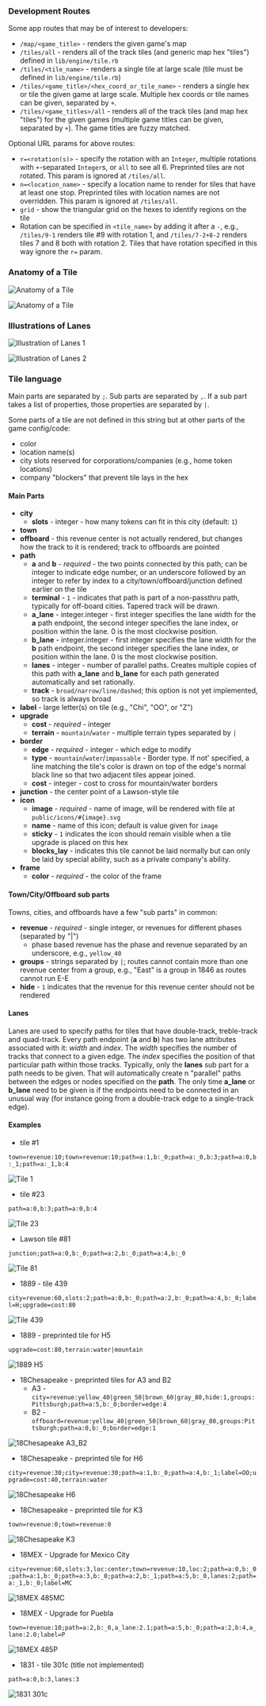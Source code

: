 ### Development Routes

Some app routes that may be of interest to developers:

* `/map/<game_title>` - renders the given game's map
* `/tiles/all` - renders all of the track tiles (and generic map hex "tiles")
  defined in `lib/engine/tile.rb`
* `/tiles/<tile_name>` - renders a single tile at large scale (tile must be
  defined in `lib/engine/tile.rb`)
* `/tiles/<game_title>/<hex_coord_or_tile_name>` - renders a single hex or tile
  the given game at large scale. Multiple hex coords or tile names can be given,
  separated by `+`.
* `/tiles/<game_titles>/all` - renders all of the track tiles (and map hex
  "tiles") for the given games (multiple game titles can be given, separated by
  `+`). The game titles are fuzzy matched.

Optional URL params for above routes:

* `r=<rotation(s)>` - specify the rotation with an `Integer`, multiple rotations
    with `+`-separated `Integer`s, or `all` to see all 6. Preprinted tiles are
    not rotated. This param is ignored at `/tiles/all`.
* `n=<location_name>` - specify a location name to render for tiles that have at
    least one stop. Preprinted tiles with location names are not
    overridden. This param is ignored at `/tiles/all`.
* `grid` - show the triangular grid on the hexes to identify regions on the tile
* Rotation can be specified in `<tile_name>` by adding it after a `-`, e.g.,
  `/tiles/9-1` renders tile #9 with rotation 1, and `/tiles/7-2+8-2` renders
  tiles 7 and 8 both with rotation 2. Tiles that have rotation specified in this
  way ignore the `r=` param.

### Anatomy of a Tile

![Anatomy of a Tile](/public/images/tile_anatomy_flat.png?raw=true "Anatomy of a Flat Tile")


![Anatomy of a Tile](/public/images/tile_anatomy_pointy.png?raw=true "Anatomy of a Pointy Tile")

### Illustrations of Lanes

![Illustration of Lanes 1](/public/images/lane_widths.png?raw=true "Examples of lane widths")

![Illustration of Lanes 2](/public/images/lanes_small.png?raw=true "Examples of lane connections")

### Tile language

Main parts are separated by `;`. Sub parts are separated by `,`. If a sub part
takes a list of properties, those properties are separated by `|`.

Some parts of a tile are not defined in this string but at other parts of the
game config/code:

* color
* location name(s)
* city slots reserved for corporations/companies (e.g., home token locations)
* company "blockers" that prevent tile lays in the hex

#### Main Parts

- **city**
    - **slots** - integer - how many tokens can fit in this city (default: `1`)
- **town**
- **offboard** - this revenue center is not actually rendered, but changes how
  the track to it is rendered; track to offboards are pointed
- **path**
    - **a** and **b** - *required* - the two points connected by this path; can
      be integer to indicate edge number, or an underscore followed by an
      integer to refer by index to a city/town/offboard/junction defined earlier
      on the tile
    - **terminal** - `1` - indicates that path is part of a non-passthru path, typically for off-board cities. Tapered track will be drawn.
    - **a\_lane** - integer.integer - first integer specifies the lane width for the **a** path endpoint, the second integer specifies the lane index, or position within the lane. 0 is the most clockwise position.
    - **b\_lane** - integer.integer - first integer specifies the lane width for the **b** path endpoint, the second integer specifies the lane index, or position within the lane. 0 is the most clockwise position.
    - **lanes** - integer - number of parallel paths. Creates multiple copies of this path with **a\_lane** and **b\_lane** for each path generated automatically and set rationally.
    - **track** - `broad/narrow/line/dashed`; this option is not yet implemented, so track is always broad
- **label** - large letter(s) on tile (e.g., "Chi", "OO", or "Z")
- **upgrade**
    - **cost** - *required* - integer
    - **terrain** - `mountain`/`water` - multiple terrain types separated by `|`
- **border**
    - **edge** - *required* - integer - which edge to modify
    - **type** - `mountain`/`water`/`impassable` - Border type. If not'
      specified, a line matching the tile's color is drawn on top of the edge's
      normal black line so that two adjacent tiles appear joined.
    - **cost** - integer - cost to cross for mountain/water borders
- **junction** - the center point of a Lawson-style tile
- **icon**
    - **image** - *required* - name of image, will be rendered with file at
      `public/icons/#{image}.svg`
    - **name** - name of this icon; default is value given for `image`
    - **sticky** - `1` indicates the icon should remain visible when a tile
      upgrade is placed on this hex
    - **blocks_lay** - indicates this tile cannot be laid normally
      but can only be laid by special ability, such as a private company's ability.
- **frame**
    - **color** - *required* - the color of the frame

#### Town/City/Offboard sub parts

Towns, cities, and offboards have a few "sub parts" in common:

- **revenue** - *required* - single integer, or revenues for different phases
  (separated by "|")
    - phase based revenue has the phase and revenue separated by an underscore,
      e.g., `yellow_40`
- **groups** - strings separated by `|`; routes cannot contain more than one
  revenue center from a group, e.g., "East" is a group in 1846 as routes cannot run E-E
- **hide** - `1` indicates that the revenue for this revenue center should not be rendered

#### Lanes

Lanes are used to specify paths for tiles that have double-track, treble-track and quad-track. Every
path endpoint (**a** and **b**) has two lane attributes associated with it: *width* and *index*. The
*width* specifies the number of tracks that connect to a given edge. The *index* specifies the position
of that particular path within those tracks. Typically, only the **lanes** sub part for a path needs to
be given. That will automatically create n "parallel" paths between the edges or nodes specified on
the **path**. The only time **a\_lane** or **b\_lane** need to be given is if the endpoints need to be
connected in an unusual way (for instance going from a double-track edge to a single-track edge).

#### Examples

* tile #1

`town=revenue:10;town=revenue:10;path=a:1,b:_0;path=a:_0,b:3;path=a:0,b:_1;path=a:_1,b:4`

![Tile 1](/public/images/tile_1.png?raw=true "Tile 1")

* tile #23

`path=a:0,b:3;path=a:0,b:4`

![Tile 23](/public/images/tile_23.png?raw=true "Tile 23")

* Lawson tile #81

`junction;path=a:0,b:_0;path=a:2,b:_0;path=a:4,b:_0`

![Tile 81](/public/images/tile_81.png?raw=true "Tile 81")

* 1889 - tile 439

`city=revenue:60,slots:2;path=a:0,b:_0;path=a:2,b:_0;path=a:4,b:_0;label=H;upgrade=cost:80`

![Tile 439](/public/images/tile_1889_439.png?raw=true "Tile 439")

* 1889 - preprinted tile for H5

`upgrade=cost:80,terrain:water|mountain`

![1889 H5](/public/images/tile_1889_H5.png?raw=true "1889 H5")

* 18Chesapeake - preprinted tiles for A3 and B2
    * A3 - `city=revenue:yellow_40|green_50|brown_60|gray_80,hide:1,groups:Pittsburgh;path=a:5,b:_0;border=edge:4`
    * B2 - `offboard=revenue:yellow_40|green_50|brown_60|gray_80,groups:Pittsburgh;path=a:0,b:_0;border=edge:1`

![18Chesapeake A3_B2](/public/images/tile_18Chesapeake_A3_B2.png?raw=true "18Chesapeake A3_B2")

* 18Chesapeake - preprinted tile for H6

`city=revenue:30;city=revenue:30;path=a:1,b:_0;path=a:4,b:_1;label=OO;upgrade=cost:40,terrain:water`

![18Chesapeake H6](/public/images/tile_18Chesapeake_H6.png?raw=true "18Chesapeake H6")

* 18Chesapeake - preprinted tile for K3

`town=revenue:0;town=revenue:0`

![18Chesapeake K3](/public/images/tile_18Chesapeake_K3.png?raw=true "18Chesapeake K3")

* 18MEX - Upgrade for Mexico City

`city=revenue:60,slots:3,loc:center;town=revenue:10,loc:2;path=a:0,b:_0;path=a:1,b:_0;path=a:3,b:_0;path=a:2,b:_1;path=a:5,b:_0,lanes:2;path=a:_1,b:_0;label=MC`

![18MEX 485MC](/public/images/tile_18MEX_485MC.png?raw=true "18MEX 485MC")

* 18MEX - Upgrade for Puebla

`town=revenue:10;path=a:2,b:_0,a_lane:2.1;path=a:5,b:_0;path=a:2,b:4,a_lane:2.0;label=P`

![18MEX 485P](/public/images/tile_18MEX_485P.png?raw=true "18MEX 485P")

* 1831 - tile 301c (title not implemented)

`path=a:0,b:3,lanes:3`

![1831 301c](/public/images/tile_1831_301c.png?raw=true "1831 301c")

